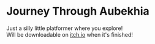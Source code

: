 # Journey Through Aubekhia
Just a silly little platformer where you explore! <br>
Will be downloadable on [itch.io](https://joalor64.itch.io) when it's finished!